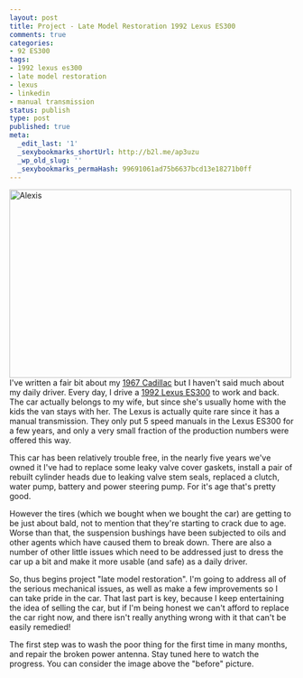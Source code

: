```yaml
---
layout: post
title: Project - Late Model Restoration 1992 Lexus ES300
comments: true
categories:
- 92 ES300
tags:
- 1992 lexus es300
- late model restoration
- lexus
- linkedin
- manual transmission
status: publish
type: post
published: true
meta:
  _edit_last: '1'
  _sexybookmarks_shortUrl: http://b2l.me/ap3uzu
  _wp_old_slug: ''
  _sexybookmarks_permaHash: 99691061ad75b6637bcd13e18271b0ff
---
```

<a href="http://www.flickr.com/photos/rgeyer/4945665693/" title="Alexis by qwikrex, on Flickr"><img src="http://farm5.static.flickr.com/4149/4945665693_a47279f116.jpg" width="500" height="334" alt="Alexis" class="aligncenter" /></a>
I've written a fair bit about my <a href=http://blog.ryangeyer.com/blog/categories/1967-cadillac-sedan-deville/>1967 Cadillac</a> but I haven't said much about my daily driver.  Every day, I drive a <a href=http://blog.ryangeyer.com/blog/categories/92-es300/>1992 Lexus ES300</a> to work and back.  The car actually belongs to my wife, but since she's usually home with the kids the van stays with her.  The Lexus is actually quite rare since it has a manual transmission.  They only put 5 speed manuals in the Lexus ES300 for a few years, and only a very small fraction of the production numbers were offered this way.

This car has been relatively trouble free, in the nearly five years we've owned it I've had to replace some leaky valve cover gaskets, install a pair of rebuilt cylinder heads due to leaking valve stem seals, replaced a clutch, water pump, battery and power steering pump.  For it's age that's pretty good.

However the tires (which we bought when we bought the car) are getting to be just about bald, not to mention that they're starting to crack due to age.  Worse than that, the suspension bushings have been subjected to oils and other agents which have caused them to break down.  There are also a number of other little issues which need to be addressed just to dress the car up a bit and make it more usable (and safe) as a daily driver.

So, thus begins project "late model restoration".  I'm going to address all of the serious mechanical issues, as well as make a few improvements so I can take pride in the car.  That last part is key, because I keep entertaining the idea of selling the car, but if I'm being honest we can't afford to replace the car right now, and there isn't really anything wrong with it that can't be easily remedied!

The first step was to wash the poor thing for the first time in many months, and repair the broken power antenna.  Stay tuned here to watch the progress.  You can consider the image above the "before" picture.
